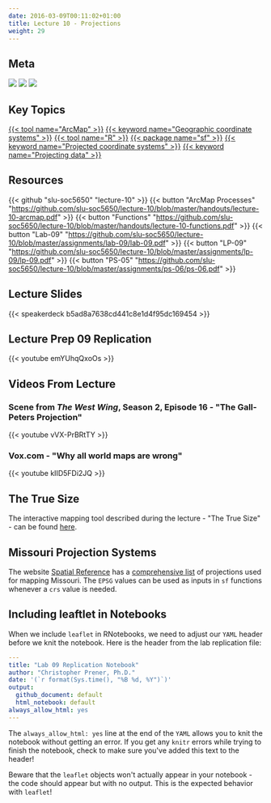 ```yaml
---
date: 2016-03-09T00:11:02+01:00
title: Lecture 10 - Projections
weight: 29
---
```


## Meta
![](https://img.shields.io/badge/semester-spring%202018-orange.svg) 
![](https://img.shields.io/badge/release-lecture-orange.svg) 
[![](https://img.shields.io/badge/last%20update-2018--03--22-brightgreen.svg)](https://github.com/slu-soc5650/lecture-09/blob/master/NEWS_SITE.md)

## Key Topics
[{{< tool name="ArcMap" >}}](/topic-index/#a-d)
[{{< keyword name="Geographic coordinate systems" >}}](/topic-index/#e-h)
[{{< tool name="R" >}}](/topic-index/#q-t)
[{{< package name="sf" >}}](/topic-index/#q-t)
[{{< keyword name="Projected coordinate systems" >}}](/topic-index/#m-p)
[{{< keyword name="Projecting data" >}}](/topic-index/#m-p)

## Resources

{{< github "slu-soc5650" "lecture-10" >}}
{{< button "ArcMap Processes" "https://github.com/slu-soc5650/lecture-10/blob/master/handouts/lecture-10-arcmap.pdf" >}}
{{< button "Functions" "https://github.com/slu-soc5650/lecture-10/blob/master/handouts/lecture-10-functions.pdf" >}}
{{< button "Lab-09" "https://github.com/slu-soc5650/lecture-10/blob/master/assignments/lab-09/lab-09.pdf" >}}
{{< button "LP-09" "https://github.com/slu-soc5650/lecture-10/blob/master/assignments/lp-09/lp-09.pdf" >}}
{{< button "PS-05" "https://github.com/slu-soc5650/lecture-10/blob/master/assignments/ps-06/ps-06.pdf" >}}

## Lecture Slides
<p> </p>
{{< speakerdeck b5ad8a7638cd441c8e1d4f95dc169454 >}}

## Lecture Prep 09 Replication
<p> </p>
{{< youtube emYUhqQxoOs >}}

## Videos From Lecture
### Scene from *The West Wing*, Season 2, Episode 16 - "The Gall-Peters Projection"
<p> </p>
{{< youtube vVX-PrBRtTY >}}

### Vox.com - "Why all world maps are wrong"
<p> </p>
{{< youtube kIID5FDi2JQ >}}

## The True Size
The interactive mapping tool described during the lecture - "The True Size" - can be found [here](https://thetruesize.com).

## Missouri Projection Systems
The website [Spatial Reference](http://www.spatialreference.org/) has a [comprehensive list](http://www.spatialreference.org/ref/?search=Missouri) of projections used for mapping Missouri. The `EPSG` values can be used as inputs in `sf` functions whenever a `crs` value is needed.

## Including leaftlet in Notebooks
When we include `leaflet` in RNotebooks, we need to adjust our `YAML` header before we knit the notebook. Here is the header from the lab replication file:

```YAML
---
title: "Lab 09 Replication Notebook"
author: "Christopher Prener, Ph.D."
date: '(`r format(Sys.time(), "%B %d, %Y")`)'
output: 
  github_document: default
  html_notebook: default 
always_allow_html: yes
---
```

The `always_allow_html: yes` line at the end of the `YAML` allows you to knit the notebook without getting an error. If you get any `knitr` errors while trying to finish the notebook, check to make sure you've added this text to the header!

Beware that the `leaflet` objects won't actually appear in your notebook - the code should appear but with no output. This is the expected behavior with `leaflet`!


